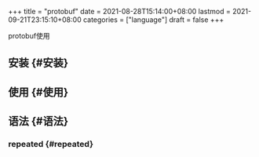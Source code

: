 +++
title = "protobuf"
date = 2021-08-28T15:14:00+08:00
lastmod = 2021-09-21T23:15:10+08:00
categories = ["language"]
draft = false
+++

protobuf使用

<!--more-->


## 安装 {#安装}


## 使用 {#使用}


## 语法 {#语法}


### repeated {#repeated}